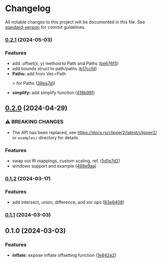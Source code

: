 # Changelog

All notable changes to this project will be documented in this file. See [standard-version](https://github.com/conventional-changelog/standard-version) for commit guidelines.

### [0.2.1](https://github.com/tirithen/clipper2/compare/v0.2.0...v0.2.1) (2024-05-03)


### Features

* add .offset(x, y) method to Path and Paths ([be676f5](https://github.com/tirithen/clipper2/commit/be676f5beebbe0b18e1422a3852bea30a856eb96))
* add bounds struct to path/paths ([b17ccfd](https://github.com/tirithen/clipper2/commit/b17ccfd524c1bd5f16ae3d911cd1c71c04ce2802))
* **Paths:** add from Vec<Path<P>> for Paths ([39ea7a1](https://github.com/tirithen/clipper2/commit/39ea7a1658ac0982f7043da2d428b12ac16e6333))
* **simplify:** add simplify function ([418b98f](https://github.com/tirithen/clipper2/commit/418b98f54333db977460a2c931486f08f554fea2))

## [0.2.0](https://github.com/tirithen/clipper2/compare/v0.1.2...v0.2.0) (2024-04-29)


### ⚠ BREAKING CHANGES

* The API has been replaced, see
https://docs.rs/clipper2/latest/clipper2/ or `examples/` directory for
details.

### Features

* swap out ffi mappings, custom scaling, ref. ([5d1e7d2](https://github.com/tirithen/clipper2/commit/5d1e7d2189d236ecaf8f01d3fd3a815589f293fd))
* windows support and example ([468e9aa](https://github.com/tirithen/clipper2/commit/468e9aaae6e3aedcaa3d5a1d582c4a2be1062af7))

### [0.1.2](https://github.com/tirithen/clipper2/compare/v0.1.1...v0.1.2) (2024-03-17)


### Features

* add intersect, union, difference, and xor ops ([83e6408](https://github.com/tirithen/clipper2/commit/83e64084b069b452fe753f4262ce48677b121754))

### [0.1.1](https://github.com/tirithen/clipper2/compare/v0.1.0...v0.1.1) (2024-03-03)

## 0.1.0 (2024-03-03)


### Features

* **inflate:** expose inflate offsetting function ([1e842e2](https://github.com/tirithen/clipper2/commit/1e842e2756634752fdfcc38500509a901e01fd99))
